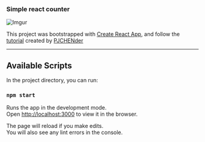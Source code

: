 ### Simple react counter

![Imgur](https://i.imgur.com/ZNQd0rZ.png)

This project was bootstrapped with [Create React App](https://github.com/facebook/create-react-app), and follow the [tutorial](https://ithelp.ithome.com.tw/articles/10220209) created by [PJCHENder](https://github.com/PJCHENder)
***
## Available Scripts

In the project directory, you can run:

### `npm start`

Runs the app in the development mode.<br />
Open [http://localhost:3000](http://localhost:3000) to view it in the browser.

The page will reload if you make edits.<br />
You will also see any lint errors in the console.
